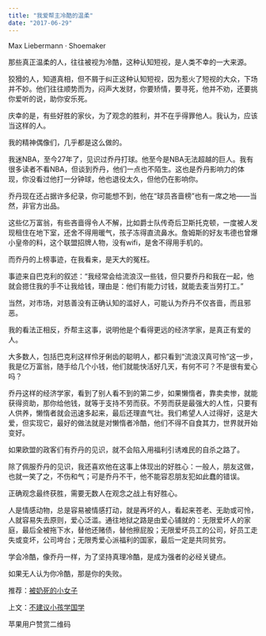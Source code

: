 ```yaml
---
title: "我爱帮主冷酷的温柔"
date: "2017-06-29"
---
```


Max Liebermann · Shoemaker

那些真正温柔的人，往往被视为冷酷，这种认知短视，是人类不幸的一大来源。

狡猾的人，知道真相，但不屑于纠正这种认知短视，因为惹火了短视的大众，下场并不妙。他们往往顺势而为，闷声大发财，你要矫情，要寻死，他并不劝，还要挑你爱听的说，助你安乐死。

庆幸的是，有些好胜的家伙，为了观念的胜利，并不在乎得罪他人。我认为，应该当这样的人。

我的精神偶像们，几乎都是这么做的。

我迷NBA，至今27年了，见识过乔丹打球。他至今是NBA无法超越的巨人。我有很多读者不看NBA，但谈到乔丹，他们一点也不陌生。这也是乔丹影响力的体现，你没看过他打一分钟球，他也退役太久，但他仍在影响你。  

乔丹现在还占据许多纪录，你可能想不到，他在“球员吝啬榜”也有一席之地——当然，非官方出品。

这些亿万富翁，有些吝啬得令人不解，比如爵士队传奇后卫斯托克顿，一度被人发现租住在地下室，还舍不得用暖气，孩子冻得直流鼻水。詹姆斯的好友韦德也曾爆小皇帝的料，这个联盟招牌人物，没有wifi，是舍不得用手机的。

而乔丹的上榜事迹，在我看来，是天大的冤枉。

事迹来自巴克利的叙述：“我经常会给流浪汉一些钱，但只要乔丹和我在一起，他就会摁住我的手不让我给钱，理由是：他们有能力讨钱，就能去麦当劳打工。”

当然，对市场，对慈善没有正确认知的滥好人，可能认为乔丹不仅吝啬，而且邪恶。  

我的看法正相反，乔帮主这事，说明他是个看得更远的经济学家，是真正有爱的人。

大多数人，包括巴克利这样伶牙俐齿的聪明人，都只看到“流浪汉真可怜”这一步，我是亿万富翁，随手给几个小钱，他们就能快活好几天，有何不可？不是很有爱心吗？

乔丹这样的经济学家，看到了别人看不到的第二步，如果懒惰者，靠卖卖惨，就能获得资助，那你给他钱，就等于支持不劳而获。不劳而获是最强大的人性，只要有人供养，懒惰者就会迅速多起来，最后还理直气壮。我们希望人人过得好，这是大爱，但实现它，最好的做法就是对懒惰者冷酷，他们不得不自食其力，世界就开始变好。

如果欧盟的政客们有乔丹的见识，就不会陷入用福利引诱难民的自杀之路了。

除了佩服乔丹的见识，我还喜欢他在这事上体现出的好胜心：一般人，朋友这做，也就一笑了之，不伤和气；可是乔丹不干，他不能容忍朋友犯如此蠢的错误。

正确观念最终获胜，需要无数人在观念之战上有好胜心。

人是情感动物，总是容易被情感打动，就是再坏的人，看起来苍老、无助或可怜，人就容易失去原则，爱心泛滥。通往地狱之路是由爱心铺就的：无限爱坏人的家庭，最后全被拖下水，替他还赌债，替他擦屁股；无限爱坏员工的公司，好员工走失或变坏，公司垮台；无限秀爱心派福利的国家，最后一定是共同贫穷。

学会冷酷，像乔丹一样，为了坚持真理冷酷，是成为强者的必经关键点。

如果无人认为你冷酷，那是你的失败。

推荐：[被奶死的小女子](http://mp.weixin.qq.com/s?__biz=MjM5NDU0Mjk2MQ==&mid=2651623100&idx=1&sn=d4c9178e54c784f0a2dc247ae63df694&chksm=bd7e0aa28a0983b4943e98006d2e287ed3944defb1c852a9bec64c4bcfbba89bc4ac6c708b8e&scene=21#wechat_redirect)

上文：[不建议小孩学国学](http://mp.weixin.qq.com/s?__biz=MjM5NDU0Mjk2MQ==&mid=2651623201&idx=1&sn=fba0f045d1b616539c46c270f92270f1&chksm=bd7e0b3f8a0982291e123d8dafb7b1b42f1dbb33236695dc4fea08a687ddedbde427817422d1&scene=21#wechat_redirect)

苹果用户赞赏二维码
